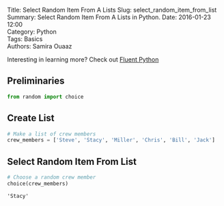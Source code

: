Title: Select Random Item From A Lists
Slug: select_random_item_from_list  
Summary: Select Random Item From A Lists in Python.
Date: 2016-01-23 12:00  
Category: Python  
Tags: Basics    
Authors: Samira Ouaaz  

Interesting in learning more? Check out [Fluent Python](http://amzn.to/2jYU506)

## Preliminaries


```python
from random import choice
```

## Create List


```python
# Make a list of crew members
crew_members = ['Steve', 'Stacy', 'Miller', 'Chris', 'Bill', 'Jack']
```

## Select Random Item From List


```python
# Choose a random crew member
choice(crew_members)
```




    'Stacy'
